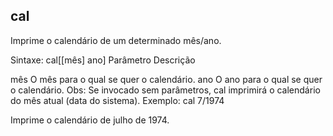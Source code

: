 ## cal
Imprime o calendário de um determinado mês/ano.

Sintaxe: cal[[mês] ano]
Parâmetro Descrição

 

mês O mês para o qual se quer o calendário.
ano O ano para o qual se quer o calendário.
Obs: Se invocado sem parâmetros, cal imprimirá o calendário do
mês atual (data do sistema).
Exemplo:
cal 7/1974

Imprime o calendário de julho de 1974.



